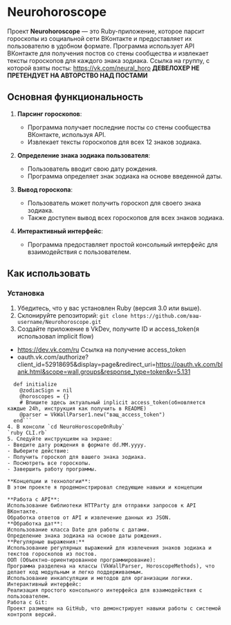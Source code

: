 # Neurohoroscope

Проект **Neurohoroscope** — это Ruby-приложение, которое парсит гороскопы из социальной сети ВКонтакте и предоставляет их пользователю в удобном формате. Программа использует API ВКонтакте для получения постов со стены сообщества и извлекает тексты гороскопов для каждого знака зодиака.
Ссылка на группу, с которой взяты посты: https://vk.com/neural_horo
**ДЕВЕЛОХЕР НЕ ПРЕТЕНДУЕТ НА АВТОРСТВО НАД ПОСТАМИ** 
## Основная функциональность

1. **Парсинг гороскопов**:
   - Программа получает последние посты со стены сообщества ВКонтакте, используя API.
   - Извлекает тексты гороскопов для всех 12 знаков зодиака.

2. **Определение знака зодиака пользователя**:
   - Пользователь вводит свою дату рождения.
   - Программа определяет знак зодиака на основе введенной даты.

3. **Вывод гороскопа**:
   - Пользователь может получить гороскоп для своего знака зодиака.
   - Также доступен вывод всех гороскопов для всех знаков зодиака.

4. **Интерактивный интерфейс**:
   - Программа предоставляет простой консольный интерфейс для взаимодействия с пользователем.

## Как использовать

### Установка

1. Убедитесь, что у вас установлен Ruby (версия 3.0 или выше).
2. Склонируйте репозиторий:
   `git clone https://github.com/ваш-username/Neurohoroscope.git`
3. Создайте приложение в VkDev, получите ID и access_token(я использовал implicit flow)
- https://dev.vk.com/ru
Ссылка на получение access_token
- oauth.vk.com/authorize?client_id=52918695&display=page&redirect_uri=https://oauth.vk.com/blank.html&scope=wall,groups&response_type=token&v=5.131
```class HoroscopeMethods
  def initialize
    @zodiacSign = nil
    @horoscopes = {}
    # Впишите здесь актуальный inplicit access_token(обновляется каждые 24h, инструкция как получить в README)
    @parser = VkWallParser1.new("ващ_access_token")
  end```
4. В консоли `cd NeuroHoroscopeOnRuby` 
`ruby CLI.rb`
5. Следуйте инструкциям на экране:
- Введите дату рождения в формате dd.MM.yyyy.
- Выберите действие:
- Получить гороскоп для вашего знака зодиака.
- Посмотреть все гороскопы.
- Завершить работу программы.

**Концепции и технологии**:
В этом проекте я продемонстрировал следующие навыки и концепции

**Работа с API**:
Использование библиотеки HTTParty для отправки запросов к API ВКонтакте.
Обработка ответов от API и извлечение данных из JSON.
**Обработка дат**:
Использование класса Date для работы с датами.
Определение знака зодиака на основе даты рождения.
**Регулярные выражения:**
Использование регулярных выражений для извлечения знаков зодиака и текстов гороскопов из постов.
ООП (Объектно-ориентированное программирование):
Программа разделена на классы (VkWallParser, HoroscopeMethods), что делает код модульным и легко поддерживаемым.
Использование инкапсуляции и методов для организации логики.
Интерактивный интерфейс:
Реализация простого консольного интерфейса для взаимодействия с пользователем.
Работа с Git:
Проект размещен на GitHub, что демонстрирует навыки работы с системой контроля версий.
